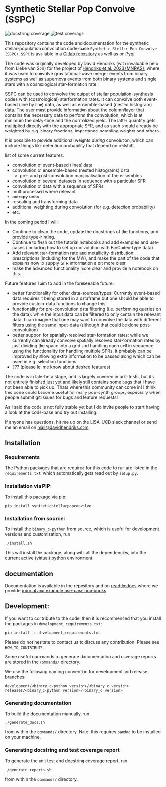 # Synthetic Stellar Pop Convolve (SSPC)
![docstring coverage](./badges/docstring_coverage.svg) ![test coverage](./badges/test_coverage.svg)

This repository contains the code and documentation for the synthetic
stellar-population convolution code-base `Synthetic Stellar Pop
Convolve (SSPC)`. `SSPC` is available in a [Gitlab
repository](https://gitlab.com/dhendriks/syntheticstellarpopconvolve)
as well as on
[Pypi](https://pypi.org/project/syntheticstellarpopconvolve/).

The code was originally developed by David Hendriks (with invaluable
help from Lieke van Son) for the project of [Hendriks et al. 2023
(MNRAS)](https://doi.org/10.1093/mnras/stad2857), where it was used to
convolve gravitational-wave merger events from binary systems as well
as supernova events from both binary systems and single stars with a
cosmological star-formation rate.

SSPC can be used to convolve the output of stellar
population-synthesis codes with (cosmological) starformation
rates. It can convolve both event-based (line by line) data, as
well as ensemble-based (nested histogram) data. The user must provide
information about the column/layer that contains the necessary data to
perform the convolution, which is at minimum the delay-time and the
normalized yield. The latter quantity gets multiplied directly with
the appropriate SFR, and as such should already be weighted by
e.g. binary fractions, importance-sampling weights and others.

It is possible to provide additional weights *during* convolution, which can
include things like detection probability that depend on redshift.

list of some current features:

-   convolution of event-based (lines) data
-   convolution of ensemble-based (nested histograms) data
    -   pre- and post-convolution marginalisation of the ensembles
-   convolution of several datasets in sequence with a particular SFR
-   convolution of data with a sequence of SFRs
-   multiprocessed where relevant
-   astropy units
-   rescaling and transforming data
-   additional weighting during convolution (for e.g. detection probability)
-   etc.

In the coming period I will:

-   Continue to clean the code, update the docstrings of the functions, and
    provide type-hinting.
-   Continue to flesh out the tutorial notebooks and add examples and use-cases
    (including how to set up convolution with BinCodex-type data)
-   Add relevant star-formation rate and metallicity-distribution prescriptions
    (including for the MW), and make the part of the code that explains how to
    supply SFR information a bit more clear
-   make the advanced functionality more clear and provide a notebook on this.

Future features I aim to add in the foreseeable future:

-   better functionality for other data-sources/types: Currently event-based data
    requires it being stored in a dataframe but one should be able to provide
    custom-data functions to change this.
-   functionality for pre-convolution data filtering (i.e. performing queries on
    the data): while the input data can be filtered to only contain the relevant
    data, I can imagine that one may want to convolve the data with different
    filters using the same input-data (although that could be done
    post-convolution)
-   better support for spatially-resolved star-formation rates: while
    we currently can already convolve spatially resolved
    star-formation rates by just dividing the space into a grid and
    handling each cell in sequence using the functionality for
    handling multiple SFRs, it probably can be improved by allowing
    extra information to be passed along which can be used in
    e.g. selection functions.
-   ??? (please let me know about desired features)

The code is in late-beta stage, and is largely covered in unit-tests, but its
not entirely finished just yet and likely still contains some bugs that I have
not been able to pick up. Thats where this community can come in! I think this
code could become useful for many pop-synth groups, especially when people
submit git issues for bugs and feature requests!

As I said the code is not fully stable yet but I do invite people to start
having a look at the code-base and try out installing.

If anyone has questions, hit me up on the LISA-UCB slack channel or send me an
email on [mail@davidhendriks.com](mailto:mail@davidhendriks.com).


## Installation


### Requirements
The Python packages that are required for this code to run are listed in the `requirements.txt`, which automatically gets read out by `setup.py`.

### Installation via PIP:
To install this package via pip:

```
pip install syntheticstellarpopconvolve
```

### Installation from source:
To install the `binary_c-python` from source, which is useful for development versions and customisation, run

```
./install.sh
```

This will install the package, along with all the dependencies, into the current active (virtual) python environment.


## documentation
Documentation is available in the repository and on [readthedocs](https://synthetic-stellar-pop-convolve.readthedocs.io/en/latest/) where we provide [tutorial and example use-case notebooks](https://synthetic-stellar-pop-convolve.readthedocs.io/en/latest/example_notebooks.html)

## Development:
If you want to contribute to the code, then it is recommended that you install the packages in `development_requirements.txt`:

```
pip install -r development_requirements.txt
```

Please do not hesitate to contact us to discuss any contribution. Please see `HOW_TO_CONTRIBUTE`.

Some useful commands to generate documentation and coverage reports are stored in the `commands/` directory.

We use the following naming convention for development and release branches:

```
development/<binary_c-python version>/<binary_c version>
releases/<binary_c-python version>/<binary_c version>
```

### Generating documentation
To build the documentation manually, run

```
./generate_docs.sh
```

from within the `commands/` directory. Note: this requires `pandoc` to be installed on your machine.

### Generating docstring and test coverage report
To generate the unit test and docstring coverage report, run

```
./generate_reports.sh
```

from within the `commands/` directory.
